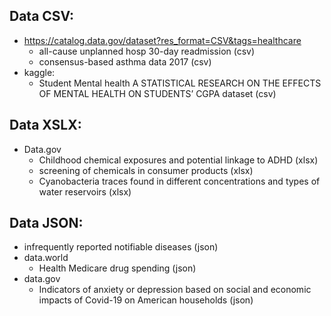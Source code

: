 ## Data CSV:
- https://catalog.data.gov/dataset?res_format=CSV&tags=healthcare
  - all-cause unplanned hosp 30-day readmission (csv)
  - consensus-based asthma data 2017 (csv)
- kaggle:
    - Student Mental health A STATISTICAL RESEARCH ON THE EFFECTS OF MENTAL HEALTH ON STUDENTS’ CGPA dataset (csv)
      
## Data XSLX:
- Data.gov
  - Childhood chemical exposures and potential linkage to ADHD (xlsx)
  - screening of chemicals in consumer products (xlsx)
  - Cyanobacteria traces found in different concentrations and types of water reservoirs (xlsx)

## Data JSON:
- infrequently reported notifiable diseases (json)
- data.world
  - Health Medicare drug spending (json)
- data.gov
  - Indicators of anxiety or depression based on social and economic impacts of Covid-19 on American households (json)
